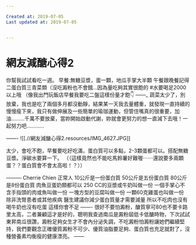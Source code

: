 ```yaml
---

Created at: 2019-07-05
Last updated at: 2019-07-05


---
```


# 網友減醣心得2


你幫我試試看吃一週。
早餐:無糖豆漿，蛋一顆，地瓜手掌大半顆
午餐跟晚餐記得二蛋白質三青菜類（沒吃澱粉也不會餓...因為量吃夠其實很飽的
#水要喝足2000以上哦
（像我出門玩飯店早餐我要吃二盤這樣份量才飽👇
——\_
蔬菜太少了，別放棄，我也是吃了兩個多月都沒動靜，結果某一天我去量體重，就發現一直持續的慢慢瘦下來，我只有做伸展及一些簡單的瑜珈運動，但管住嘴真的很重要，加油………千萬不要放棄，當妳開始啟動代謝，妳就會更努力的想一直減下去哦！一起努力吧…………

——-
![[.//網友減醣心得2.resources/IMG_4627.JPG]]

太少，會吃不飽，早餐要吃好吃滿，蛋白質可以多點，2-3顆蛋都可以。搭配無糖豆漿。淨碳水要算一下。
（（這樣竟然也不能吃馬鈴薯好難喔⋯⋯還說要多兩顆蛋？？蛋白質會不會太高啦！？））

———
Cherrie Chien
正常人
10公斤是一份蛋白質
50公斤是五份蛋白質
80公斤是8份蛋白質
肉魚豆蛋奶類都可以
250 CC的豆漿或牛奶叫做一份
一個手掌心不含手指頭的肉或魚叫做一份
一塊方型的豆腐叫做一份
一顆60克雞蛋也叫做一份
除非洗腎患者或其他疾病
醫生建議你減少蛋白質量才需要減量
所以不吃肉也沒有喝牛奶也沒有吃蛋
這樣你會不足
——-
很好不要怕澱粉，醣質寧可80也不要卡路里太高，二者兼顧這才是好的，聰明我查過南瓜是澱粉屆低卡低醣時物，下次試試東昇南瓜很讚，澱粉足夠女生才不會內分泌失調，不吃澱粉怕澱粉讓她們繼續堅持，我們要觀念正確優質澱粉不可少、優質油脂要足夠、蛋白質也充足就對了，沒種營養素均衡瘦的健康漂亮。
——

